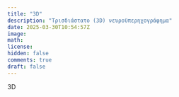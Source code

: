 ```yaml
---
title: "3D"
description: "Τρισδιάστατο (3D) νευροϋπερηχογράφημα"
date: 2025-03-30T10:54:57Z
image: 
math: 
license: 
hidden: false
comments: true
draft: false
---
```


3D